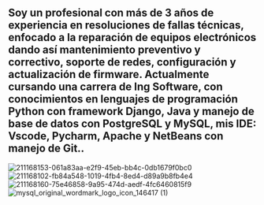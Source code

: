 Soy un profesional con más de 3 años de experiencia en resoluciones de fallas técnicas, enfocado a la reparación de equipos electrónicos dando así mantenimiento preventivo y correctivo, soporte de redes, configuración y actualización de firmware.
Actualmente cursando una carrera de Ing Software, con conocimientos en lenguajes de programación Python con framework Django, Java y manejo de base de datos con PostgreSQL y MySQL, mis IDE: Vscode, Pycharm, Apache y NetBeans con manejo de Git..
-------------------------------------------------------------------
![211168153-061a83aa-e2f9-45eb-bb4c-0db1679f0bc0](https://github.com/SrodriguezZ/SrodriguezZ/assets/117190423/4d571677-19df-4c57-a417-5a1ad794ba76)
![211168102-fb84a548-1019-4fb4-8ed4-d89a9b8fb4e4](https://github.com/SrodriguezZ/SrodriguezZ/assets/117190423/ba819586-9b94-42e5-8543-c4028a887d3c)
![211168160-75e46858-9a95-474d-aedf-4fc6460815f9](https://github.com/SrodriguezZ/SrodriguezZ/assets/117190423/949eb086-0e27-427f-bf3f-fb930640a59d)
![mysql_original_wordmark_logo_icon_146417 (1)](https://github.com/SrodriguezZ/SrodriguezZ/assets/117190423/b57bf79f-2d85-4093-bb35-0b1d0ddca68f)
